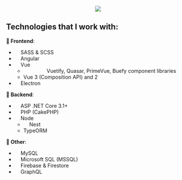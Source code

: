 <p align="center">
  <img src="https://github-readme-stats.vercel.app/api/top-langs/?username=MatijaNovosel&layout=compact&langs_count=10&exclude_repo=heroesofcrimson" />
</p>

## Technologies that I work with:

**🎨 Frontend**:
- <img width="12" src="https://sass-lang.com/assets/img/logos/logo-b6e1ef6e.svg" /> SASS & SCSS
- <img width="12" src="https://cdn.worldvectorlogo.com/logos/angular-icon.svg" /> Angular
- <img width="12" src="https://upload.wikimedia.org/wikipedia/commons/thumb/9/95/Vue.js_Logo_2.svg/1184px-Vue.js_Logo_2.svg.png" /> Vue 
  - <img width="12" src="https://seeklogo.com/images/V/vuetify-logo-3BCF73C928-seeklogo.com.png" /> <img width="12" src="https://cdn.quasar.dev/logo/svg/quasar-logo.svg" /> <img width="12" src="https://www.primefaces.org/wp-content/uploads/2019/12/primevue-logo.png" /> <img width="12" src="https://img.stackshare.io/service/10410/thumb_retina_26799900.png" /> Vuetify, Quasar, PrimeVue, Buefy component libraries
  - Vue 3 (Composition API) and 2
- <img width="12" src="https://upload.wikimedia.org/wikipedia/commons/thumb/9/91/Electron_Software_Framework_Logo.svg/1024px-Electron_Software_Framework_Logo.svg.png" /> Electron

**🔧 Backend**:
- <img width="12" src="https://upload.wikimedia.org/wikipedia/commons/thumb/e/ee/.NET_Core_Logo.svg/1200px-.NET_Core_Logo.svg.png" /> ASP .NET Core 3.1+
- <img width="12" src="https://cdn.iconscout.com/icon/free/png-256/cakephp-1-1175048.png" /> PHP (CakePHP)
- <img width="12" src="https://seeklogo.com/images/N/nodejs-logo-FBE122E377-seeklogo.com.png" /> Node
  - <img width="12" src="https://seeklogo.com/images/N/nestjs-logo-09342F76C0-seeklogo.com.png" /> Nest
  - TypeORM

**🔗 Other**:
- <img width="12" src="https://cdn.worldvectorlogo.com/logos/mysql-6.svg" /> MySQL
- <img width="12" src="https://img.icons8.com/color/452/microsoft-sql-server.png" /> Microsoft SQL (MSSQL)
- <img width="12" src="https://img.icons8.com/color/452/firebase.png" /> Firebase & Firestore
- <img width="12" src="https://miro.medium.com/max/400/1*nP2C50GK4_-ly_R_mq3juQ.png" /> GraphQL
